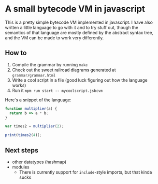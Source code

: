 # A small bytecode VM in javascript

This is a pretty simple bytecode VM implemented in javascript. I have also
written a little language to go with it and to try stuff out, though the
semantics of that language are mostly defined by the abstract syntax tree, and
the VM can be made to work very differently.

## How to

1. Compile the grammar by running `make`
1. Check out the sweet railroad diagrams generated at `grammar/grammar.html`
1. Write a cool script in a file (good luck figuring out how the language works)
1. Run it `npm run start -- mycoolscript.jsbcvm`

Here's a snippet of the language:

```js
function multiplier(a) {
  return b => a * b;
}

var times2 = multiplier(2);

print(times2(4));
```

## Next steps

- other datatypes (hashmap)
- modules
    - There is currently support for `include`-style imports, but that kinda
      sucks
